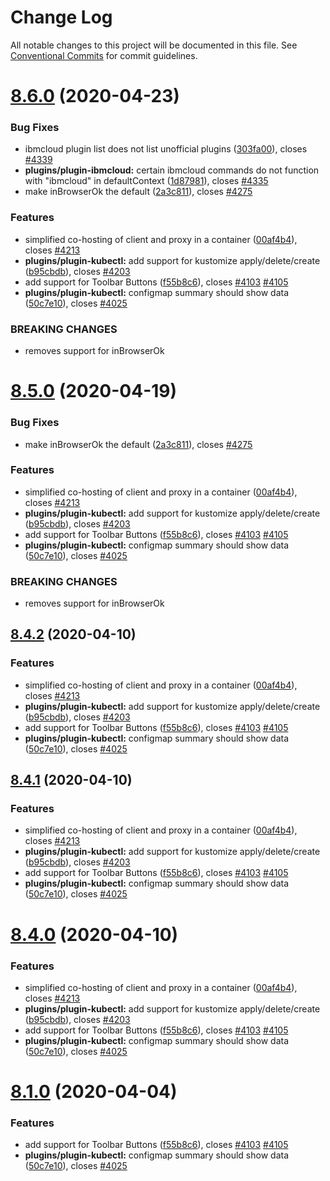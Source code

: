 # Change Log

All notable changes to this project will be documented in this file.
See [Conventional Commits](https://conventionalcommits.org) for commit guidelines.

# [8.6.0](https://github.com/kui-shell/plugin-kubeui/compare/v4.5.0...v8.6.0) (2020-04-23)

### Bug Fixes

- ibmcloud plugin list does not list unofficial plugins ([303fa00](https://github.com/kui-shell/plugin-kubeui/commit/303fa00)), closes [#4339](https://github.com/kui-shell/plugin-kubeui/issues/4339)
- **plugins/plugin-ibmcloud:** certain ibmcloud commands do not function with "ibmcloud" in defaultContext ([1d87981](https://github.com/kui-shell/plugin-kubeui/commit/1d87981)), closes [#4335](https://github.com/kui-shell/plugin-kubeui/issues/4335)
- make inBrowserOk the default ([2a3c811](https://github.com/kui-shell/plugin-kubeui/commit/2a3c811)), closes [#4275](https://github.com/kui-shell/plugin-kubeui/issues/4275)

### Features

- simplified co-hosting of client and proxy in a container ([00af4b4](https://github.com/kui-shell/plugin-kubeui/commit/00af4b4)), closes [#4213](https://github.com/kui-shell/plugin-kubeui/issues/4213)
- **plugins/plugin-kubectl:** add support for kustomize apply/delete/create ([b95cbdb](https://github.com/kui-shell/plugin-kubeui/commit/b95cbdb)), closes [#4203](https://github.com/kui-shell/plugin-kubeui/issues/4203)
- add support for Toolbar Buttons ([f55b8c6](https://github.com/kui-shell/plugin-kubeui/commit/f55b8c6)), closes [#4103](https://github.com/kui-shell/plugin-kubeui/issues/4103) [#4105](https://github.com/kui-shell/plugin-kubeui/issues/4105)
- **plugins/plugin-kubectl:** configmap summary should show data ([50c7e10](https://github.com/kui-shell/plugin-kubeui/commit/50c7e10)), closes [#4025](https://github.com/kui-shell/plugin-kubeui/issues/4025)

### BREAKING CHANGES

- removes support for inBrowserOk

# [8.5.0](https://github.com/kui-shell/plugin-kubeui/compare/v4.5.0...v8.5.0) (2020-04-19)

### Bug Fixes

- make inBrowserOk the default ([2a3c811](https://github.com/kui-shell/plugin-kubeui/commit/2a3c811)), closes [#4275](https://github.com/kui-shell/plugin-kubeui/issues/4275)

### Features

- simplified co-hosting of client and proxy in a container ([00af4b4](https://github.com/kui-shell/plugin-kubeui/commit/00af4b4)), closes [#4213](https://github.com/kui-shell/plugin-kubeui/issues/4213)
- **plugins/plugin-kubectl:** add support for kustomize apply/delete/create ([b95cbdb](https://github.com/kui-shell/plugin-kubeui/commit/b95cbdb)), closes [#4203](https://github.com/kui-shell/plugin-kubeui/issues/4203)
- add support for Toolbar Buttons ([f55b8c6](https://github.com/kui-shell/plugin-kubeui/commit/f55b8c6)), closes [#4103](https://github.com/kui-shell/plugin-kubeui/issues/4103) [#4105](https://github.com/kui-shell/plugin-kubeui/issues/4105)
- **plugins/plugin-kubectl:** configmap summary should show data ([50c7e10](https://github.com/kui-shell/plugin-kubeui/commit/50c7e10)), closes [#4025](https://github.com/kui-shell/plugin-kubeui/issues/4025)

### BREAKING CHANGES

- removes support for inBrowserOk

## [8.4.2](https://github.com/kui-shell/plugin-kubeui/compare/v4.5.0...v8.4.2) (2020-04-10)

### Features

- simplified co-hosting of client and proxy in a container ([00af4b4](https://github.com/kui-shell/plugin-kubeui/commit/00af4b4)), closes [#4213](https://github.com/kui-shell/plugin-kubeui/issues/4213)
- **plugins/plugin-kubectl:** add support for kustomize apply/delete/create ([b95cbdb](https://github.com/kui-shell/plugin-kubeui/commit/b95cbdb)), closes [#4203](https://github.com/kui-shell/plugin-kubeui/issues/4203)
- add support for Toolbar Buttons ([f55b8c6](https://github.com/kui-shell/plugin-kubeui/commit/f55b8c6)), closes [#4103](https://github.com/kui-shell/plugin-kubeui/issues/4103) [#4105](https://github.com/kui-shell/plugin-kubeui/issues/4105)
- **plugins/plugin-kubectl:** configmap summary should show data ([50c7e10](https://github.com/kui-shell/plugin-kubeui/commit/50c7e10)), closes [#4025](https://github.com/kui-shell/plugin-kubeui/issues/4025)

## [8.4.1](https://github.com/kui-shell/plugin-kubeui/compare/v4.5.0...v8.4.1) (2020-04-10)

### Features

- simplified co-hosting of client and proxy in a container ([00af4b4](https://github.com/kui-shell/plugin-kubeui/commit/00af4b4)), closes [#4213](https://github.com/kui-shell/plugin-kubeui/issues/4213)
- **plugins/plugin-kubectl:** add support for kustomize apply/delete/create ([b95cbdb](https://github.com/kui-shell/plugin-kubeui/commit/b95cbdb)), closes [#4203](https://github.com/kui-shell/plugin-kubeui/issues/4203)
- add support for Toolbar Buttons ([f55b8c6](https://github.com/kui-shell/plugin-kubeui/commit/f55b8c6)), closes [#4103](https://github.com/kui-shell/plugin-kubeui/issues/4103) [#4105](https://github.com/kui-shell/plugin-kubeui/issues/4105)
- **plugins/plugin-kubectl:** configmap summary should show data ([50c7e10](https://github.com/kui-shell/plugin-kubeui/commit/50c7e10)), closes [#4025](https://github.com/kui-shell/plugin-kubeui/issues/4025)

# [8.4.0](https://github.com/kui-shell/plugin-kubeui/compare/v4.5.0...v8.4.0) (2020-04-10)

### Features

- simplified co-hosting of client and proxy in a container ([00af4b4](https://github.com/kui-shell/plugin-kubeui/commit/00af4b4)), closes [#4213](https://github.com/kui-shell/plugin-kubeui/issues/4213)
- **plugins/plugin-kubectl:** add support for kustomize apply/delete/create ([b95cbdb](https://github.com/kui-shell/plugin-kubeui/commit/b95cbdb)), closes [#4203](https://github.com/kui-shell/plugin-kubeui/issues/4203)
- add support for Toolbar Buttons ([f55b8c6](https://github.com/kui-shell/plugin-kubeui/commit/f55b8c6)), closes [#4103](https://github.com/kui-shell/plugin-kubeui/issues/4103) [#4105](https://github.com/kui-shell/plugin-kubeui/issues/4105)
- **plugins/plugin-kubectl:** configmap summary should show data ([50c7e10](https://github.com/kui-shell/plugin-kubeui/commit/50c7e10)), closes [#4025](https://github.com/kui-shell/plugin-kubeui/issues/4025)

# [8.1.0](https://github.com/kui-shell/plugin-kubeui/compare/v4.5.0...v8.1.0) (2020-04-04)

### Features

- add support for Toolbar Buttons ([f55b8c6](https://github.com/kui-shell/plugin-kubeui/commit/f55b8c6)), closes [#4103](https://github.com/kui-shell/plugin-kubeui/issues/4103) [#4105](https://github.com/kui-shell/plugin-kubeui/issues/4105)
- **plugins/plugin-kubectl:** configmap summary should show data ([50c7e10](https://github.com/kui-shell/plugin-kubeui/commit/50c7e10)), closes [#4025](https://github.com/kui-shell/plugin-kubeui/issues/4025)
